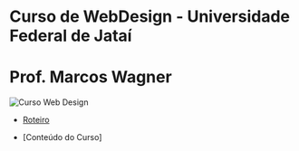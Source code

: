# Curso de WebDesign - Universidade Federal de Jataí
# Prof. Marcos Wagner

![Curso Web Design](https://user-images.githubusercontent.com/81576640/220622061-82808e09-87b7-46c0-9f49-3eb9f6049264.png)


- [Roteiro](documentos/roteiro.md)

- [Conteúdo do Curso]
